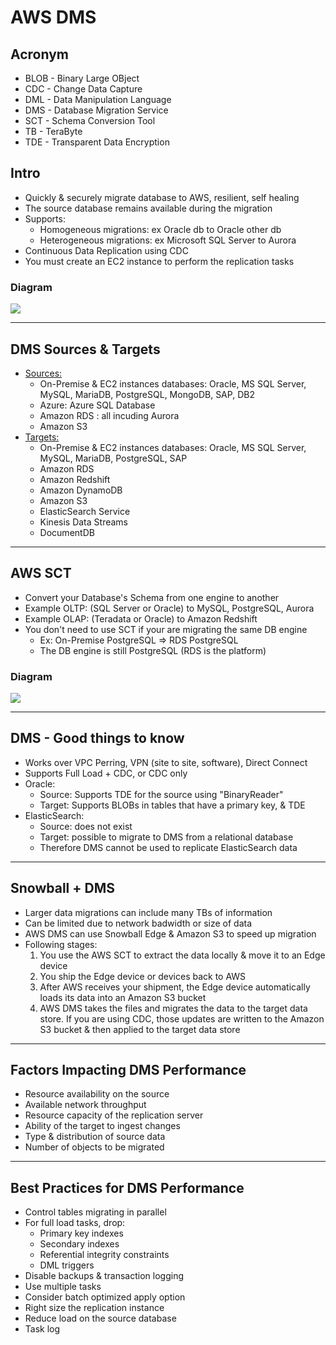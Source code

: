 # AWS DMS

## Acronym
* BLOB - Binary Large OBject
* CDC - Change Data Capture
* DML - Data Manipulation Language
* DMS - Database Migration Service
* SCT - Schema Conversion Tool
* TB - TeraByte
* TDE - Transparent Data Encryption

## Intro
* Quickly & securely migrate database to AWS, resilient, self healing
* The source database remains available during the migration
* Supports:
  * Homogeneous migrations: ex Oracle db to Oracle other db
  * Heterogeneous migrations: ex Microsoft SQL Server to Aurora
* Continuous Data Replication using CDC
* You must create an EC2 instance to perform the replication tasks

### Diagram
[<img src="https://i.imgur.com/Y99AvGl.png">](https://i.imgur.com/Y99AvGl.png)

---

## DMS Sources & Targets
* <ins>Sources:</ins>
  * On-Premise & EC2 instances databases: Oracle, MS SQL Server, MySQL, MariaDB, PostgreSQL, MongoDB, SAP, DB2
  * Azure: Azure SQL Database 
  * Amazon RDS : all incuding Aurora
  * Amazon S3
* <ins>Targets:</ins>
  * On-Premise & EC2 instances databases: Oracle, MS SQL Server, MySQL, MariaDB, PostgreSQL, SAP
  * Amazon RDS
  * Amazon Redshift
  * Amazon DynamoDB
  * Amazon S3
  * ElasticSearch Service
  * Kinesis Data Streams
  * DocumentDB
  
---

## AWS SCT
* Convert your Database's Schema from one engine to another
* Example OLTP: (SQL Server or Oracle) to MySQL, PostgreSQL, Aurora
* Example OLAP: (Teradata or Oracle) to Amazon Redshift
* You  don't need to use SCT if your are migrating  the same DB engine
  * Ex: On-Premise PostgreSQL => RDS PostgreSQL
  * The DB engine is still PostgreSQL (RDS is the platform)
  
### Diagram
[<img src="https://i.imgur.com/QSHHXz2.png">](https://i.imgur.com/QSHHXz2.png)

---

## DMS - Good things to know
* Works over VPC Perring, VPN (site to site, software), Direct Connect
* Supports Full Load + CDC, or CDC only
* Oracle:
  * Source: Supports TDE for the source using "BinaryReader"
  * Target: Supports BLOBs in tables that have a primary key, & TDE
* ElasticSearch:
  * Source: does not exist
  * Target: possible to migrate to DMS from a relational database
  * Therefore DMS cannot be used to replicate ElasticSearch data
  
---

## Snowball + DMS
* Larger data migrations can include many TBs of information
* Can be limited due to network badwidth or size of data
* AWS DMS can use Snowball Edge & Amazon S3 to speed up migration
* Following stages:
  1. You use the AWS SCT to extract the data locally & move it to an Edge device
  2. You ship the Edge device or devices back to AWS
  3. After AWS receives your shipment, the Edge device automatically loads its data into an Amazon S3 bucket
  4. AWS DMS takes the files and migrates the data to the target data store. If you are using CDC, those updates are written to the Amazon S3 bucket & then applied to the target data store

---

## Factors Impacting DMS Performance
* Resource availability on the source
* Available network throughput
* Resource capacity of the replication server
* Ability of the target to ingest changes
* Type & distribution of source data
* Number of objects to be migrated

---

## Best Practices for DMS Performance
* Control tables migrating in parallel
* For full load tasks, drop:
  * Primary key indexes
  * Secondary indexes
  * Referential integrity constraints
  * DML triggers
* Disable backups & transaction logging
* Use multiple tasks
* Consider batch optimized apply option
* Right size the replication instance
* Reduce load on the source database
* Task log
